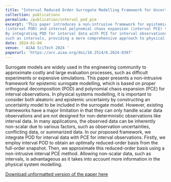 ```yaml
---
title: "Interval Reduced Order Surrogate Modelling Framework for Uncertainty Quantification"
collection: publications
permalink: /publication/interval_pod_pce
excerpt: 'This paper introduces a non-intrusive framework for epistemic surrogate modeling, leveraging interval proper orthogonal decomposition 
(interval POD) and interval polynomial chaos expansion (interval PCE) to handle interval observations, addressing a major limitation in existing frameworks. 
By integrating POD for interval data with PCE for interval observations, the framework allows for the consideration of non-scalar data, 
such as intervals, providing a more comprehensive approach to physical system modeling that captures additional information.'
date: 2024-01-04
venue: ' AIAA SciTech 2024 '
paperurl: 'https://arc.aiaa.org/doi/10.2514/6.2024-0387'
---
```

Surrogate models are widely used in the engineering community to approximate costly and large evaluation processes, 
such as difficult experiments or expensive simulations. This paper presents a non-intrusive framework for epistemic surrogate modelling, 
which is based on proper orthogonal decomposition (POD) and polynomial chaos expansion (PCE) for interval observations. 
In physical systems modelling, it is important to consider both aleatoric and epistemic uncertainty by constructing an uncertainty model to be 
included in the surrogate model. However, existing frameworks have a major limitation in that they can only handle 
scalar data observations and are not designed for non-deterministic observations like interval data. In many applications, 
the observed data can be inherently non-scalar due to various factors, such as observation uncertainties, conflicting data, or summarized data. 
In our proposed framework, we integrate POD for interval data with PCE for interval observations. 
Firstly, we employ interval POD to obtain an optimally reduced-order basis from the full-order snapshot. 
Then, we approximate this reduced-order basis using a non-intrusive interval PCE method. 
Allowing non-scalar data, such as intervals, is advantageous as it takes into account more information in the physical system modelling.

[Download unformatted version of the paper here](https://www.researchgate.net/publication/377785658_Interval_Reduced_Order_Surrogate_Modelling_Framework_for_Uncertainty_Quantification)
